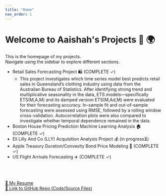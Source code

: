 ```yaml
---
title: "Home"
nav_order: 1
---
```


# Welcome to Aaishah's Projects 🚀 🌍 

This is the homepage of my projects.  
Navigate using the sidebar to explore different sections.

- Retail Sales Forecasting Project 🛍️ (COMPLETE ✓)
  * This project investigates which time series model best predicts retail sales in Queensland’s clothing industry using data from the Australian Bureau of Statistics. After identifying strong trend and   multiplicative seasonality in the data, ETS models—specifically ETS(M,A,M) and its damped version ETS(M,Ad,M) were evaluated for their forecasting accuracy. In-sample fit and out-of-sample forecasting were assessed using RMSE, followed by a rolling window cross-validation. Autocorrelation plots were also compared to investigate whether temporal dependence remained in the data. 
- Boston House Pricing Prediction Machine Learning Analysis 🏠 (COMPLETE ✓)
- Eli Lilly And Co (LLY) Acquisition Analysis Project 💰 (in progress⏳)
- Apple Treasury Duration/Convexity Bond Price Modeling 🍎 (COMPLETE ✓)
- US Flight Arrivals Forecasting ✈️ (COMPLETE ✓)

<br><br>


<a href="project1/AaishahAslamResume.pdf" class="btn btn-primary" role="button" target="_blank">📄 My Resume</a>
<br>
<a href="https://github.com/aaishahaslam/projects/tree/main?tab=readme-ov-file" class="btn btn-secondary" role="button" target="_blank">🔗 Link to GitHub Repo (Code/Source Files)</a>

